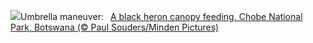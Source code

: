 ![](https://www.bing.com/th?id=OHR.BlackHeron_EN-US9662351796_UHD.jpg&w=1000)Umbrella maneuver:&nbsp;&ensp;[A black heron canopy feeding, Chobe National Park, Botswana (© Paul Souders/Minden Pictures)](https://www.bing.com/th?id=OHR.BlackHeron_EN-US9662351796_UHD.jpg)
<br><br/>
